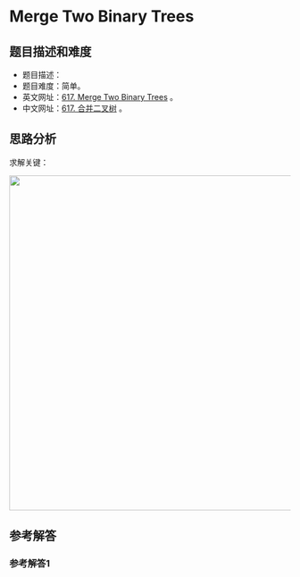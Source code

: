 # Merge Two Binary Trees

## 题目描述和难度
+ 题目描述：
+ 题目难度：简单。
+ 英文网址：[617. Merge Two Binary Trees](https://leetcode.com/problems/merge-two-binary-trees/description/)  。
+ 中文网址：[617. 合并二叉树](https://leetcode-cn.com/problems/merge-two-binary-trees/description/)  。
## 思路分析
求解关键：

<img src="https://liweiwei1419.github.io/images/leetcode-solution/" width="600">

## 参考解答
### 参考解答1

```java

```